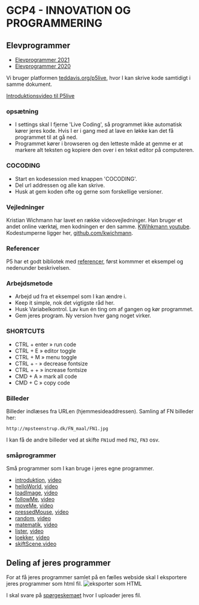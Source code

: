 # GCP4 - INNOVATION OG PROGRAMMERING

## Elevprogrammer
* [Elevprogrammer 2021](https://https://ponye.dk/gcp4Inno2021/)
* [Elevprogrammer 2020](https://mpsteenstrup.github.io/GCP4/elevprogrammer2020/)


Vi bruger platformen [teddavis.org/p5live](https://teddavis.org/p5live), hvor I kan skrive kode samtidigt i samme dokument.


[Introduktionsvideo til P5live](https://youtu.be/2UyLpdzFQM0?list=PL7kocC-_L74Kbk81pkcXVTG4w8X1syzqR)

### opsætning
* I settings skal I fjerne 'Live Coding', så programmet ikke automatisk kører jeres kode. Hvis I er i gang med at lave en løkke kan det få programmet til at gå ned.
* Programmet kører i browseren og den letteste måde at gemme er at markere alt teksten og kopiere den over i en tekst editor på computeren.

### COCODING
* Start en kodesession med knappen 'COCODING'.
* Del url addressen og alle kan skrive.
* Husk at gem koden ofte og gerne som forskellige versioner.

### Vejledninger
Kristian Wichmann har lavet en række videovejledninger. Han bruger et andet online værktøj, men kodningen er den samme. [KWihkmann youtube](https://www.youtube.com/channel/UCRSqTiVe7Rho95hNtd3hJBQ/videos). Kodestumperne ligger her, [github.com/kwichmann](https://github.com/kwichmann/Kreativ-Kodning).

### Referencer
P5 har et godt bibliotek med [referencer](https://p5js.org/reference/), først kommmer et eksempel og nedenunder beskrivelsen.

### Arbejdsmetode
* Arbejd ud fra et eksempel som I kan ændre i.
* Keep it simple, nok det vigtigste råd her.
* Husk Variabelkontrol. Lav kun én ting om af gangen og kør programmet.
* Gem jeres program. Ny version hver gang noget virker.

### SHORTCUTS
* CTRL + enter » run code
* CTRL + E » editor toggle
* CTRL + M » menu toggle
* CTRL + - » decrease fontsize
* CTRL + + » increase fontsize
* CMD  + A » mark all code
* CMD  + C » copy code


### Billeder
Billeder indlæses fra URLen (hjemmesideaddressen). Samling af FN billeder her:

 `http://mpsteenstrup.dk/FN_maal/FN1.jpg`

I kan få de andre billeder ved at skifte `FN1`ud med `FN2`, `FN3` osv.


### småprogrammer
Små programmer som I kan bruge i jeres egne programmer.

* [introduktion](programmer/introduktion.js), [video](https://youtu.be/2UyLpdzFQM0)
* [helloWorld](programmer/helloWorld.js), [video](https://youtu.be/n-HZZf-5TOg)
* [loadImage](programmer/loadImage.js), [video](https://youtu.be/W0agzwfQXPg)
* [followMe](programmer/followMe.js), [video](https://youtu.be/ayX7336Fsf0)
* [moveMe](programmer/moveMe.js), [video](https://youtu.be/_RCGfx-2K4w)
* [pressedMouse](programmer/pressedMouse.js), [video](https://youtu.be/AV-Nsb_RWaw)
* [random](programmer/random.js), [video](https://youtu.be/joHmvoPg-ho)
* [matematik](programmer/matematik.js),  [video](https://youtu.be/VVzZLOgQYD0)
* [lister](programmer/lister.js), [video](https://youtu.be/fODA4OegBoQ)
* [loekker](programmer/loekker.js), [video](https://youtu.be/Adri3AgWBA8)
* [skiftScene](programmer/skiftScene.js),[video](https://youtu.be/NLR-o1YDO0E)


## Deling af jeres programmer
For at få jeres programmer samlet på en fælles webside skal I eksportere jeres programmer som html fil.
![eksporter som HTML](eksportHtml.png)

I skal svare på  [spørgeskemaet](https://forms.gle/PyK55jAiecYS9cfx8) hvor I uploader jeres fil.
